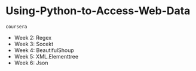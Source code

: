 # Using-Python-to-Access-Web-Data
`coursera`

* Week 2: Regex
* Week 3: Socekt
* Week 4: BeautifulShoup
* Week 5: XML.Elementtree
* Week 6: Json
